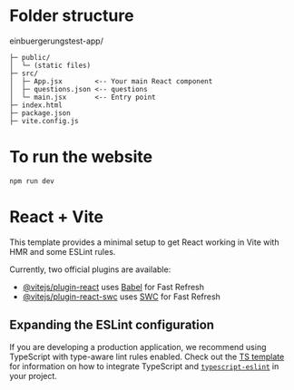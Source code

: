 # Folder structure
einbuergerungstest-app/
```
├─ public/
│  └─ (static files)
├─ src/
│  ├─ App.jsx        <-- Your main React component
│  ├─ questions.json <-- questions
│  └─ main.jsx       <-- Entry point
├─ index.html
├─ package.json
├─ vite.config.js
```

# To run the website
```
npm run dev
```
# React + Vite

This template provides a minimal setup to get React working in Vite with HMR and some ESLint rules.

Currently, two official plugins are available:

- [@vitejs/plugin-react](https://github.com/vitejs/vite-plugin-react/blob/main/packages/plugin-react) uses [Babel](https://babeljs.io/) for Fast Refresh
- [@vitejs/plugin-react-swc](https://github.com/vitejs/vite-plugin-react/blob/main/packages/plugin-react-swc) uses [SWC](https://swc.rs/) for Fast Refresh

## Expanding the ESLint configuration

If you are developing a production application, we recommend using TypeScript with type-aware lint rules enabled. Check out the [TS template](https://github.com/vitejs/vite/tree/main/packages/create-vite/template-react-ts) for information on how to integrate TypeScript and [`typescript-eslint`](https://typescript-eslint.io) in your project.
